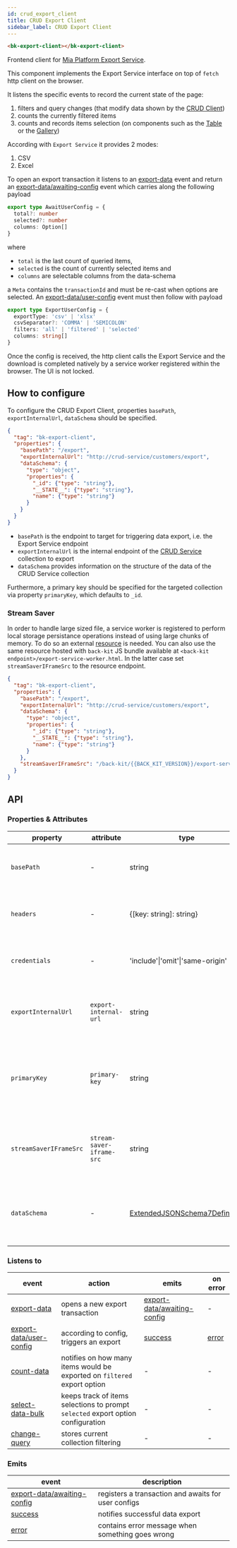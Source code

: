 ```yaml
---
id: crud_export_client
title: CRUD Export Client
sidebar_label: CRUD Export Client
---
```


<!--
WARNING: this file was automatically generated by Mia-Platform Doc Aggregator.
DO NOT MODIFY IT BY HAND.
Instead, modify the source file and run the aggregator to regenerate this file.
-->

<!--
WARNING:
This file is automatically generated. Please edit the 'README' file of the corresponding component and run `yarn copy:docs`
-->

[crud-service]: /runtime_suite/crud-service/10_overview_and_usage.md
[export-service]: /runtime_suite/export-service/10_overview.md

[resource]: https://jimmywarting.github.io/StreamSaver.js/mitm.html?version=2.0.0

[data-schema]: ../30_page_layout.md#data-schema

[bk-table]: ./520_table.md
[bk-gallery]: ./370_gallery.md
[bk-crud-client]: ./100_crud_client.md

[export-data]: ../70_events.md#export-data
[count-data]: ../70_events.md#count-data
[select-data-bulk]: ../70_events.md#select-data-bulk
[change-query]: ../70_events.md#change-query
[export-data/user-config]: ../70_events.md#export-data---user-config
[export-data/awaiting-config]: ../70_events.md#export-data---request-config
[success]: ../70_events.md#success
[error]: ../70_events.md#error



```html
<bk-export-client></bk-export-client>
```

Frontend client for [Mia Platform Export Service][export-service].

<!-- TODO link export flow -->

This component implements the Export Service interface on top of `fetch` http client on the browser.

It listens the specific events to record the current state of the page:

1. filters and query changes (that modify data shown by the [CRUD Client][bk-crud-client])
2. counts the currently filtered items
3. counts and records items selection (on components such as the [Table][bk-table] or the [Gallery][bk-gallery])

According with `Export Service` it provides 2 modes:

1. CSV
2. Excel

To open an export transaction it listens to an [export-data] event and return an [export-data/awaiting-config]
event which carries along the following payload

```typescript
export type AwaitUserConfig = {
  total?: number
  selected?: number
  columns: Option[]
}
```

where
- `total` is the last count of queried items,
- `selected` is the count of currently selected items and
- `columns` are selectable columns from the data-schema

a `Meta` contains the `transactionId` and must be re-cast when options are selected. An [export-data/user-config]
event must then follow with payload

```typescript
export type ExportUserConfig = {
  exportType: 'csv' | 'xlsx'
  csvSeparator?: 'COMMA' | 'SEMICOLON'
  filters: 'all' | 'filtered' | 'selected'
  columns: string[]
}
```

Once the config is received, the http client calls the Export Service and the download is completed natively by
a service worker registered within the browser. The UI is not locked.

## How to configure


To configure the CRUD Export Client, properties `basePath`, `exportInternalUrl`, `dataSchema` should be specified.

```json
{
  "tag": "bk-export-client",
  "properties": {
    "basePath": "/export",
    "exportInternalUrl": "http://crud-service/customers/export",
    "dataSchema": {
      "type": "object",
      "properties": {
        "_id": {"type": "string"},
        "__STATE__": {"type": "string"},
        "name": {"type": "string"}
      }
    }
  }
}
```

- `basePath` is the endpoint to target for triggering data export, i.e. the Export Service endpoint
- `exportInternalUrl` is the internal endpoint of the [CRUD Service][crud-service] collection to export
- `dataSchema` provides information on the structure of the data of the CRUD Service collection

Furthermore, a primary key should be specified for the targeted collection via property `primaryKey`, which defaults to `_id`.

### Stream Saver

In order to handle large sized file, a service worker is registered to perform local storage persistance operations instead of using large chunks of memory. To do so an external [resource] is needed. You can also use the same resource hosted with `back-kit` JS bundle available at `<back-kit endpoint>/export-service-worker.html`.
In the latter case set `streamSaverIFrameSrc` to the resource endpoint.


```json
{
  "tag": "bk-export-client",
  "properties": {
    "basePath": "/export",
    "exportInternalUrl": "http://crud-service/customers/export",
    "dataSchema": {
      "type": "object",
      "properties": {
        "_id": {"type": "string"},
        "__STATE__": {"type": "string"},
        "name": {"type": "string"}
      }
    },
    "streamSaverIFrameSrc": "/back-kit/{{BACK_KIT_VERSION}}/export-service-worker.html"
  }
}
```

<!-- ###
To allow notifications in case of failure an `error` event is triggered.
Add to `bk-notifications` the following error trigger
```json
{
  ...,
  "errorEventMap": {
    "export-data": {
      "title": "Error",
      "content": "An error occurred while exporting data"
    },
    ...
  }
}
``` -->

## API

### Properties & Attributes

| property               | attribute                 | type                                         | default | description                                                                       |
| ---------------------- | ------------------------- | -------------------------------------------- | ------- | --------------------------------------------------------------------------------- |
| `basePath`             | -                         | string                                       | -       | the URL base path to which to send HTTP requests                                  |
| `headers`              | -                         | {[key: string]: string}                      | -       | headers to add when an HTTP request is sent                                       |
| `credentials`          | -                         | 'include'\|'omit'\|'same-origin'             | -       | credentials policy to apply to HTTP requests                                      |
| `exportInternalUrl`    | `export-internal-url`     | string                                       | -       | url to be called internally to get `jsonl` formatted data                         |
| `primaryKey`           | `primary-key`             | string                                       | '_id'   | primary key to filter selected data when `selected only export` option is enabled |
| `streamSaverIFrameSrc` | `stream-saver-iframe-src` | string                                       | -       | location where stream saver service worker files are served                       |
| `dataSchema`           | -                         | [ExtendedJSONSchema7Definition][data-schema] | -       | data-schema describing the fields structure of the CRUD collection                |

### Listens to

| event                     | action                                                                           | emits                         | on error |
| ------------------------- | -------------------------------------------------------------------------------- | ----------------------------- | -------- |
| [export-data]             | opens a new export transaction                                                   | [export-data/awaiting-config] | -        |
| [export-data/user-config] | according to config, triggers an export                                          | [success]                     | [error]  |
| [count-data]              | notifies on how many items would be exported on `filtered` export option         | -                             | -        |
| [select-data-bulk]        | keeps track of items selections to prompt `selected` export option configuration | -                             | -        |
| [change-query]            | stores current collection filtering                                              | -                             | -        |

### Emits

| event                         | description                                         |
| ----------------------------- | --------------------------------------------------- |
| [export-data/awaiting-config] | registers a transaction and awaits for user configs |
| [success]                     | notifies successful data export                     |
| [error]                       | contains error message when something goes wrong    |
